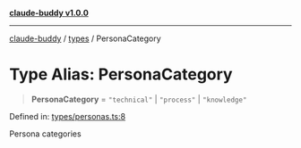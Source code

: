 [**claude-buddy v1.0.0**](../../README.md)

***

[claude-buddy](../../modules.md) / [types](../README.md) / PersonaCategory

# Type Alias: PersonaCategory

> **PersonaCategory** = `"technical"` \| `"process"` \| `"knowledge"`

Defined in: [types/personas.ts:8](https://github.com/gsetsero/assistant-integration/blob/911ddf7680199ad668404c191ed66335473fdc65/claude-buddy/src/types/personas.ts#L8)

Persona categories
